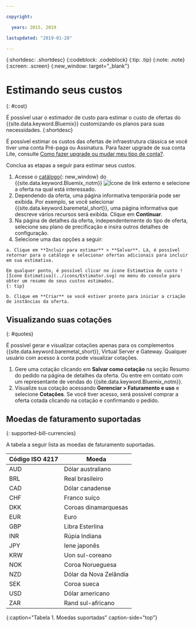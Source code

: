 ```yaml
---

copyright:

  years: 2015, 2019

lastupdated: "2019-01-28"

---
```


{:shortdesc: .shortdesc}
{:codeblock: .codeblock}
{:tip: .tip}
{:note: .note}
{:screen: .screen}
{:new_window: target="_blank"}

# Estimando seus custos
{: #cost}

É possível usar o estimador de custo para estimar o custo de ofertas do {{site.data.keyword.Bluemix}} customizando os planos para suas necessidades.
{:shortdesc}

É possível estimar os custos das ofertas de infraestrutura clássica se você tiver uma conta Pré-paga ou Assinatura. Para fazer upgrade de sua conta Lite, consulte [Como fazer upgrade ou mudar meu tipo de conta?](/docs/account?topic=account-accountfaqs).

Conclua as etapas a seguir para estimar seus custos.

  1. Acesse o [catálogo](https://cloud.ibm.com/catalog){: new_window} do {{site.data.keyword.Bluemix_notm}} ![Ícone de link externo](../icons/launch-glyph.svg "Ícone de link externo") e selecione a oferta na qual está interessado.
  2. Dependendo da oferta, uma página informativa temporária pode ser exibida. Por exemplo, se você selecionar {{site.data.keyword.baremetal_short}}, uma página informativa que descreve vários recursos será exibida. Clique em **Continuar**.
  3. Na página de detalhes da oferta, independentemente do tipo de oferta, selecione seu plano de precificação e insira outros detalhes de configuração.
  4. Selecione uma das opções a seguir:

    a. Clique em **Incluir para estimar** > **Salvar**. Lá, é possível retornar para o catálogo e selecionar ofertas adicionais para incluir em sua estimativa.

    Em qualquer ponto, é possível clicar no ícone Estimativa de custo ![Ícone Estimativa](../icons/Estimator.svg) no menu do console para obter um resumo de seus custos estimados.
    {: tip}

    b. Clique em **Criar** se você estiver pronto para iniciar a criação de instâncias da oferta.


## Visualizando suas cotações
{: #quotes}

É possível gerar e visualizar cotações apenas para os complementos {{site.data.keyword.baremetal_short}}, Virtual Server e Gateway. Qualquer usuário com acesso à conta pode visualizar cotações.

  1. Gere uma cotação clicando em **Salvar como cotação** na seção Resumo do pedido na página de detalhes da oferta. Ou entre em contato com um representante de vendas do {{site.data.keyword.Bluemix_notm}}.
  2. Visualize sua cotação acessando **Gerenciar > Faturamento e uso** e selecione **Cotações**. Se você tiver acesso, será possível comprar a oferta cotada clicando na cotação e confirmando o pedido.


## Moedas de faturamento suportadas
{: supported-bill-currencies}

A tabela a seguir lista as moedas de faturamento suportadas.

| Código ISO 4217 | Moeda             |
|---------------|----------------------|
|AUD            | Dólar australiano    |
|BRL            |	Real brasileiro       |
|CAD            |	Dólar canadense      |
|CHF            |	Franco suíço          |
|DKK            |	Coroas dinamarquesas         |
|EUR            |	Euro                 |
|GBP            |	Libra Esterlina       |
|INR            |	Rúpia Indiana         |
|JPY            |	Iene japonês         |
|KRW            |	Uon sul-coreano     |
|NOK            |	Coroa Norueguesa      |
|NZD            |	Dólar da Nova Zelândia   |
|SEK            |	Coroa sueca        |
|USD            | Dólar americano |
|ZAR            |	Rand sul-africano   |
{:caption="Tabela 1. Moedas suportadas" caption-side="top"}
